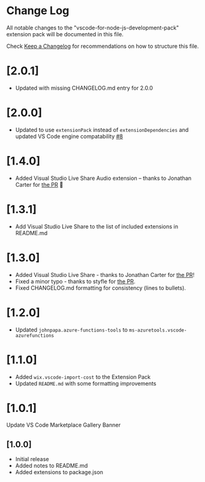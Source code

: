 # Change Log
All notable changes to the "vscode-for-node-js-development-pack" extension pack will be documented in this file.

Check [Keep a Changelog](http://keepachangelog.com/) for recommendations on how to structure this file.

# [2.0.1]
- Updated with missing CHANGELOG.md entry for 2.0.0

# [2.0.0]
- Updated to use `extensionPack` instead of `extensionDependencies` and updated VS Code engine compatability [#8](https://github.com/nodesource/vs-code-for-node-js-development-pack/pull/8)

# [1.4.0]
- Added Visual Studio Live Share Audio extension – thanks to Jonathan Carter for [the PR](https://github.com/nodesource/vs-code-for-node-js-development-pack/pull/7) 🎉

# [1.3.1]
- Add Visual Studio Live Share to the list of included extensions in README.md

# [1.3.0]
- Added Visual Studio Live Share - thanks to Jonathan Carter for [the PR](https://github.com/nodesource/vs-code-for-node-js-development-pack/pull/4)!
- Fixed a minor typo - thanks to styfle for [the PR](https://github.com/nodesource/vs-code-for-node-js-development-pack/pull/5).
- Fixed CHANGELOG.md formatting for consistency (lines to bullets).

# [1.2.0]
- Updated `johnpapa.azure-functions-tools` to `ms-azuretools.vscode-azurefunctions`

# [1.1.0]
- Added `wix.vscode-import-cost` to the Extension Pack
- Updated `README.md` with some formatting improvements

# [1.0.1]
Update VS Code Marketplace Gallery Banner

## [1.0.0]
- Initial release
- Added notes to README.md
- Added extensions to package.json

